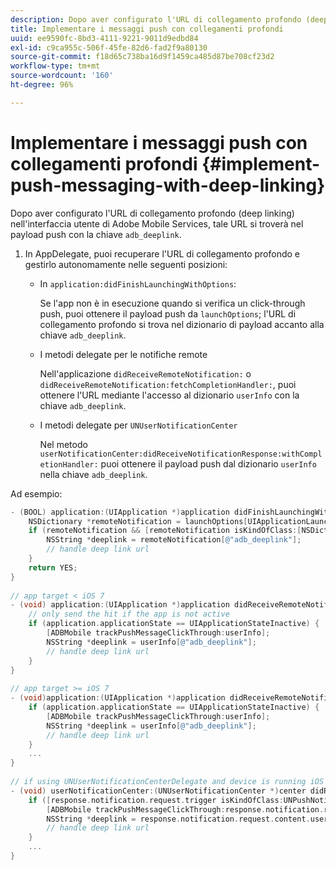 ```yaml
---
description: Dopo aver configurato l'URL di collegamento profondo (deep linking) nell'interfaccia utente di Adobe Mobile Services, tale URL si troverà nel payload push con la chiave adb_deeplink.
title: Implementare i messaggi push con collegamenti profondi
uuid: ee9590fc-8bd3-4111-9221-9011d9edbd84
exl-id: c9ca955c-506f-45fe-82d6-fad2f9a80130
source-git-commit: f18d65c738ba16d9f1459ca485d87be708cf23d2
workflow-type: tm+mt
source-wordcount: '160'
ht-degree: 96%

---
```


# Implementare i messaggi push con collegamenti profondi {#implement-push-messaging-with-deep-linking}

Dopo aver configurato l&#39;URL di collegamento profondo (deep linking) nell&#39;interfaccia utente di Adobe Mobile Services, tale URL si troverà nel payload push con la chiave `adb_deeplink`.

1. In AppDelegate, puoi recuperare l&#39;URL di collegamento profondo e gestirlo autonomamente nelle seguenti posizioni:

   * In `application:didFinishLaunchingWithOptions`:

      Se l&#39;app non è in esecuzione quando si verifica un click-through push, puoi ottenere il payload push da `launchOptions`; l&#39;URL di collegamento profondo si trova nel dizionario di payload accanto alla chiave `adb_deeplink`.

   * I metodi delegate per le notifiche remote

      Nell&#39;applicazione `didReceiveRemoteNotification:` o `didReceiveRemoteNotification:fetchCompletionHandler:`, puoi ottenere l&#39;URL mediante l&#39;accesso al dizionario `userInfo` con la chiave `adb_deeplink`.

   * I metodi delegate per `UNUserNotificationCenter`

      Nel metodo `userNotificationCenter:didReceiveNotificationResponse:withCompletionHandler:` puoi ottenere il payload push dal dizionario `userInfo` nella chiave `adb_deeplink`.

Ad esempio:

```objective-c
- (BOOL) application:(UIApplication *)application didFinishLaunchingWithOptions:(NSDictionary *)launchOptions {
    NSDictionary *remoteNotification = launchOptions[UIApplicationLaunchOptionsRemoteNotificationKey]; 
    if (remoteNotification && [remoteNotification isKindOfClass:[NSDictionary class]]) { 
        NSString *deeplink = remoteNotification[@"adb_deeplink"]; 
        // handle deep link url 
    }
    return YES; 
} 
  
// app target < iOS 7 
- (void) application:(UIApplication *)application didReceiveRemoteNotification:(NSDictionary *)userInfo { 
    // only send the hit if the app is not active 
    if (application.applicationState == UIApplicationStateInactive) { 
        [ADBMobile trackPushMessageClickThrough:userInfo]; 
        NSString *deeplink = userInfo[@"adb_deeplink"]; 
        // handle deep link url 
    } 
} 
  
// app target >= iOS 7 
- (void)application:(UIApplication *)application didReceiveRemoteNotification:(NSDictionary *)userInfo fetchCompletionHandler:(void (^)(UIBackgroundFetchResult))completionHandler { 
    if (application.applicationState == UIApplicationStateInactive) { 
        [ADBMobile trackPushMessageClickThrough:userInfo]; 
        NSString *deeplink = userInfo[@"adb_deeplink"]; 
        // handle deep link url 
    } 
    ... 
} 
 
// if using UNUserNotificationCenterDelegate and device is running iOS 10 or newer 
- (void) userNotificationCenter:(UNUserNotificationCenter *)center didReceiveNotificationResponse:(UNNotificationResponse *)response withCompletionHandler:(void (^)(void))completionHandler { 
    if ([response.notification.request.trigger isKindOfClass:UNPushNotificationTrigger.class]) { 
        [ADBMobile trackPushMessageClickThrough:response.notification.request.content.userInfo]; 
        NSString *deeplink = response.notification.request.content.userInfo[@"adb_deeplink"]; 
        // handle deep link url  
    } 
    ... 
}
```
